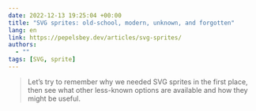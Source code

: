 ```yaml
---
date: 2022-12-13 19:25:04 +00:00
title: "SVG sprites: old-school, modern, unknown, and forgotten"
lang: en
link: https://pepelsbey.dev/articles/svg-sprites/
authors:
  - ""
tags: [SVG, sprite]
---
```


> Let’s try to remember why we needed SVG sprites in the first place, then see what other less-known options are available and how they might be useful.
